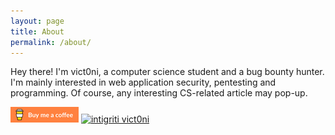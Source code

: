```yaml
---
layout: page
title: About
permalink: /about/
---
```


Hey there! I'm vict0ni, a computer science student and a bug bounty hunter. I'm mainly interested in web application security, pentesting and programming. Of course, any interesting CS-related article may pop-up.

[![Buy me a coffee](https://raw.githubusercontent.com/victoni/victoni.github.io/master/images/rsz_rsz_lato-orange.png)](https://www.buymeacoffee.com/vict0ni) [![intigriti vict0ni](https://img.shields.io/badge/intigriti-%40vict0ni-blue)](https://www.intigriti.com/profile/vict0ni)